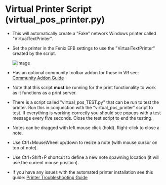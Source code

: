 # Virtual Printer Script (virtual_pos_printer.py)
 - This will automatically create a "Fake" network Windows printer called "VirtualTextPrinter".
  - Set the printer in the Fenix EFB settings to use the "VirtualTextPrinter" created by the script.

     ![image](https://github.com/user-attachments/assets/13a472df-3aa1-4977-8001-cc7ec6170d92)
  - Has an optional community toolbar addon for those in VR see: [Community Addon Guide](https://github.com/cgtrout/MSFS-PyScriptManager/blob/main/Docs/Community_Addon_Guide.md)
  - Note that this script **must** be running for the print functionality to work as it functions as a print server.
  - There is a script called "virtual_pos_TEST.py" that can be run to test the printer.  Run this in conjunction with the "virtual_pos_printer" script to test.  If everything is working correctly you should see popups with a test message every five seconds.  Close the test script to end the testing.
  - Notes can be dragged with left mouse click (hold).  Right-click to close a note.
  - Use Ctrl+MouseWheel up/down to resize a note (with mouse cursor on top of note).
  - Use Ctrl+Shift+P shortcut to define a new note spawning location (it will use the current mouse position).
  - If you have any issues with the automated printer installation see this guide: [Printer Troubleshooting Guide](https://github.com/cgtrout/MSFS-PyScriptManager/blob/main/Docs/Printer_Troubleshooting_Guide.md)
